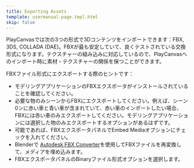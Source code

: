 ```yaml
---
title: Exporting Assets
template: usermanual-page.tmpl.html
skip: false
---
```


PlayCanvasでは次の3つの形式で3Dコンテンツをインポートできます：FBX, 3DS, COLLADA (DAE)。FBXが最も安定していて、良くテストされている交換形式になります。テクスチャーの組み込みに対応しているので、PlayCanvasへのインポート時に素材・テクスチャーの関係を保つことができます。

FBXファイル形式にエクスポートする際のヒントです：

* モデリングアプリケーションのFBXエクスポータがインストールされていることを確認してください。
* 必要な物のみシーンからFBXにエクスポートしてください。例えば、シーン0ンに赤い車と青い車が含まれていて、赤い車のインポートしたい場合、FBXには赤い車のみエクスポートしてください。モデリングアプリケーションには選択した物のみエクスポートするオプションがあるはずです。
* 可能であれば、FBXエクスポータパネルでEmbed Mediaオプションにチェックを入れてください。
* Blenderで [Autodesk FBX Converter][1]を使用してFBXファイルを再変換して、メディアを埋め込みます。
* FBXエクスポータパネルのBinaryファイル形式オプションを選択します。

[1]: http://usa.autodesk.com/adsk/servlet/pc/item?id=10775855&siteID=123112

